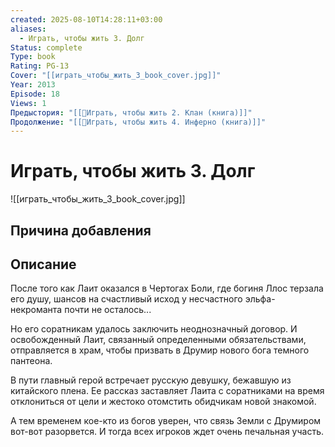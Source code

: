 ```yaml
---
created: 2025-08-10T14:28:11+03:00
aliases:
  - Играть, чтобы жить 3. Долг
Status: complete
Type: book
Rating: PG-13
Cover: "[[играть_чтобы_жить_3_book_cover.jpg]]"
Year: 2013
Episode: 18
Views: 1
Предыстория: "[[📘Играть, чтобы жить 2. Клан (книга)]]"
Продолжение: "[[📘Играть, чтобы жить 4. Инферно (книга)]]"
---
```


# Играть, чтобы жить 3. Долг

![[играть_чтобы_жить_3_book_cover.jpg]]






## Причина добавления




## Описание

После того как Лаит оказался в Чертогах Боли, где богиня Ллос терзала его душу, шансов на счастливый исход у несчастного эльфа-некроманта почти не осталось...

Но его соратникам удалось заключить неоднозначный договор. И освобожденный Лаит, связанный определенными обязательствами, отправляется в храм, чтобы призвать в Друмир нового бога темного пантеона.

В пути главный герой встречает русскую девушку, бежавшую из китайского плена. Ее рассказ заставляет Лаита с соратниками на время отклониться от цели и жестоко отомстить обидчикам новой знакомой.

А тем временем кое-кто из богов уверен, что связь Земли с Друмиром вот-вот разорвется. И тогда всех игроков ждет очень печальная участь.
